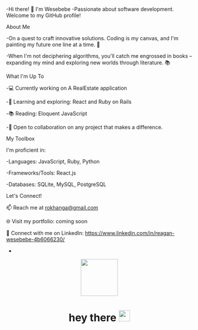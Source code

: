 -Hi there! 👋 I'm Wesebebe
-Passionate about software development. Welcome to my GitHub profile!

About Me

-On a quest to craft innovative solutions. Coding is my canvas, and I'm painting my future one line at a time. 🚀

-When I'm not deciphering algorithms, you'll catch me engrossed in books – expanding my mind and exploring new worlds through literature. 📚

What I'm Up To

-💻 Currently working on A RealEstate application

-🌱 Learning and exploring: React and Ruby on Rails

-📚 Reading: Eloquent JavaScript

-🤝 Open to collaboration on any project that makes a difference.

My Toolbox

I'm proficient in:

-Languages: JavaScript, Ruby, Python

-Frameworks/Tools: React.js

-Databases: SQLite, MySQL, PostgreSQL

Let's Connect!

📫 Reach me at rokhanga@gmail.com

🌐 Visit my portfolio: coming soon

📱 Connect with me on LinkedIn: https://www.linkedin.com/in/reagan-wesebebe-4b6066230/

- 
<div id="header" align="center">
  <img src="https://media.giphy.com/media/jdPMeyv9rn0hZHh8n9/giphy.gif" width="100"/>
</div>
<h1 align="center">
  hey there
  <img src="https://media.giphy.com/media/hvRJCLFzcasrR4ia7z/giphy.gif" width="30px"/>
<!---
Wesebebe/Wesebebe is a ✨ special ✨ repository because its `README.md` (this file) appears on your GitHub profile.
You can click the Preview link to take a look at your changes.
--->
